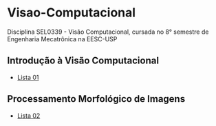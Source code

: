 # Visao-Computacional
Disciplina SEL0339 - Visão Computacional, cursada no 8° semestre de Engenharia Mecatrônica na EESC-USP

## Introdução à Visão Computacional

- [Lista 01](https://github.com/Marcus-Reiss/Visao-Computacional/blob/main/lista_01_MarcusReis.ipynb)

## Processamento Morfológico de Imagens

- [Lista 02](https://github.com/Marcus-Reiss/Visao-Computacional/blob/main/lista_02_MarcusReis.ipynb)
